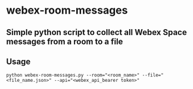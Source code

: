 # webex-room-messages
Simple python script to collect all Webex Space messages from a room to a file
---
## Usage
`python webex-room-messages.py --room="<room_name>" --file="<file_name.json>" --api="<webex_api_bearer token>"`